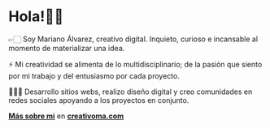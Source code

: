 # Hola!👋🏻 

<p>👉🏻 Soy Mariano Álvarez, creativo digital. Inquieto, curioso e incansable al momento de materializar una idea.</p>
<p>⚡ Mi creatividad se alimenta de lo multidisciplinario; de la pasión que siento por mi trabajo y del entusiasmo por cada proyecto.</p>
<p>👨🏻‍💻 Desarrollo sitios webs, realizo diseño digital y creo comunidades en redes sociales apoyando a los proyectos en conjunto.</p>

<strong><a href="https://creativoma.com/sobre-mi/">Más sobre mi</a></strong> en <strong><a href="https://creativoma.com/">creativoma.com</a></strong>
